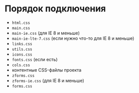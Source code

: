 Порядок подключения
===================

* `html.css`
* `main.css`
* `main-ie.css` (для IE 8 и меньше)
* `main-ie-lte-7.css` (если нужно что-то для IE 8 и меньше)
* `links.css`
* `utils.css`
* `icons.css`
* `fonts.css` (если есть)
* `cols.css`
* контентные CSS-файлы проекта
* `zforms.css`
* `zforms-ie.css` (для IE 8 и меньше)
* `forms.css`
